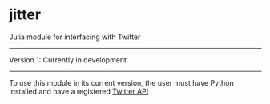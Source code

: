 jitter
======

Julia module for interfacing with Twitter

-------

Version 1: Currently in development

-------

To use this module in its current version, the user must have Python installed and have a registered [Twitter API](http://dev.twitter.com) 


